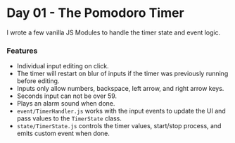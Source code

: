 # Day 01 - The Pomodoro Timer

I wrote a few vanilla JS Modules to handle the timer state and event logic.

### Features
- Individual input editing on click.
- The timer will restart on blur of inputs if the timer was previously running before editing.
- Inputs only allow numbers, backspace, left arrow, and right arrow keys.
- Seconds input can not be over 59.
- Plays an alarm sound when done.
- `event/TimerHandler.js` works with the input events to update the UI and pass values to the `TimerState` class.
- `state/TimerState.js` controls the timer values, start/stop process, and emits custom event when done.